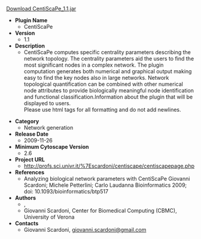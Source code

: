 <a href="CentiScaPe_1.1.jar">Download CentiScaPe_1.1.jar</a>

* __Plugin Name__
  * CentiScaPe
* __Version__
  * 1.1
* __Description__
  * CentiScaPe computes specific centrality parameters describing the network topology. The centrality parameters aid the users to find the most significant nodes in a complex network. The plugin computation generates both numerical and graphical output making easy to find the key nodes also in large networks. Network topological quantification can be combined with other numerical node attributes to provide biologically meaningful node identification and functional classification.Information about the plugin that will be displayed to users.<br>Please use html tags for all formatting and do not add newlines.<p>
* __Category__
  * Network generation
* __Release Date__
  * 2009-11-26
* __Minimum Cytoscape Version__
  * 2.6
* __Project URL__
  * http://profs.sci.univr.it/%7Escardoni/centiscape/centiscapepage.php
* __References__
  * Analyzing biological network parameters with CentiScaPe
Giovanni Scardoni; Michele Petterlini; Carlo Laudanna
Bioinformatics 2009; doi: 10.1093/bioinformatics/btp517
* __Authors__
  * , 
  * Giovanni Scardoni,  Center for Biomedical Computing (CBMC), University of Verona
* __Contacts__
  * Giovanni Scardoni, giovanni.scardoni@gmail.com
